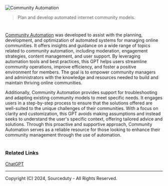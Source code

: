 ![Community Automation](https://github.com/user-attachments/assets/1266dd3d-0b4c-4fd0-b3ef-5adc5bcff90b)

> Plan and develop automated internet community models.

#

[Community Automation](https://chatgpt.com/g/g-B5MozWg1N-community-automation) was developed to assist with the planning, development, and optimization of automated systems for managing online communities. It offers insights and guidance on a wide range of topics related to community automation, including moderation, engagement strategies, content management, and user support. By leveraging automation tools and best practices, this GPT helps users streamline community operations, improve efficiency, and foster a positive environment for members. The goal is to empower community managers and administrators with the knowledge and resources needed to build and maintain thriving online communities.

Additionally, Community Automation provides support for troubleshooting and adapting existing community models to meet specific needs. It engages users in a step-by-step process to ensure that the solutions offered are well-suited to the unique challenges of their communities. With a focus on clarity and customization, this GPT avoids making assumptions and instead seeks to understand the user's specific context, offering tailored advice and solutions. Through this proactive and supportive approach, Community Automation serves as a reliable resource for those looking to enhance their community management through the use of automation. 

#
### Related Links

[ChatGPT](https://github.com/sourceduty/ChatGPT)

***
Copyright (C) 2024, Sourceduty - All Rights Reserved.
